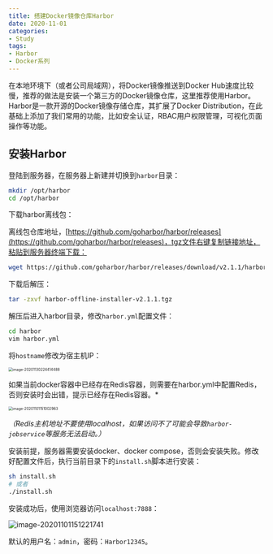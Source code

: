 ```yaml
---
title: 搭建Docker镜像仓库Harbor
date: 2020-11-01
categories:
- Study
tags:
- Harbor
- Docker系列
---
```


在本地环境下（或者公司局域网），将Docker镜像推送到Docker Hub速度比较慢，推荐的做法是安装一个第三方的Docker镜像仓库，这里推荐使用Harbor。Harbor是一款开源的Docker镜像存储仓库，其扩展了Docker Distribution，在此基础上添加了我们常用的功能，比如安全认证，RBAC用户权限管理，可视化页面操作等功能。

## 安装Harbor

登陆到服务器，在服务器上新建并切换到`harbor`目录：

``` bash
mkdir /opt/harbor
cd /opt/harbor
```

下载harbor离线包：

离线包仓库地址，[https://github.com/goharbor/harbor/releases](https://github.com/goharbor/harbor/releases)，tgz文件右键复制链接地址，粘贴到服务器终端下载：

```bash
wget https://github.com/goharbor/harbor/releases/download/v2.1.1/harbor-offline-installer-v2.1.1.tgz
```

下载后解压：

```bash
tar -zxvf harbor-offline-installer-v2.1.1.tgz
```

解压后进入harbor目录，修改`harbor.yml`配置文件：

```bash
cd harbor
vim harbor.yml
```

将`hostname`修改为宿主机IP：

<img src="https://images.shiguangping.com//imgs/20201130224414.png" alt="image-20201130224414488" style="zoom:50%;" />

如果当前docker容器中已经存在Redis容器，则需要在harbor.yml中配置Redis，否则安装时会出错，提示已经存在Redis容器。*

<img src="https://images.shiguangping.com//imgs/20201101151003.png" alt="image-20201101151002963" style="zoom:50%;" />

*（Redis主机地址不要使用localhost，如果访问不了可能会导致`harbor-jobservice`等服务无法启动。）*



安装前提，服务器需要安装docker、docker compose，否则会安装失败。修改好配置文件后，执行当前目录下的`install.sh`脚本进行安装：

```bash
sh install.sh
# 或者
./install.sh
```



安装成功后，使用浏览器访问`localhost:7888`：

![image-20201101151221741](https://images.shiguangping.com//imgs/20201101151221.png)

默认的用户名：`admin`，密码：`Harbor12345`。

